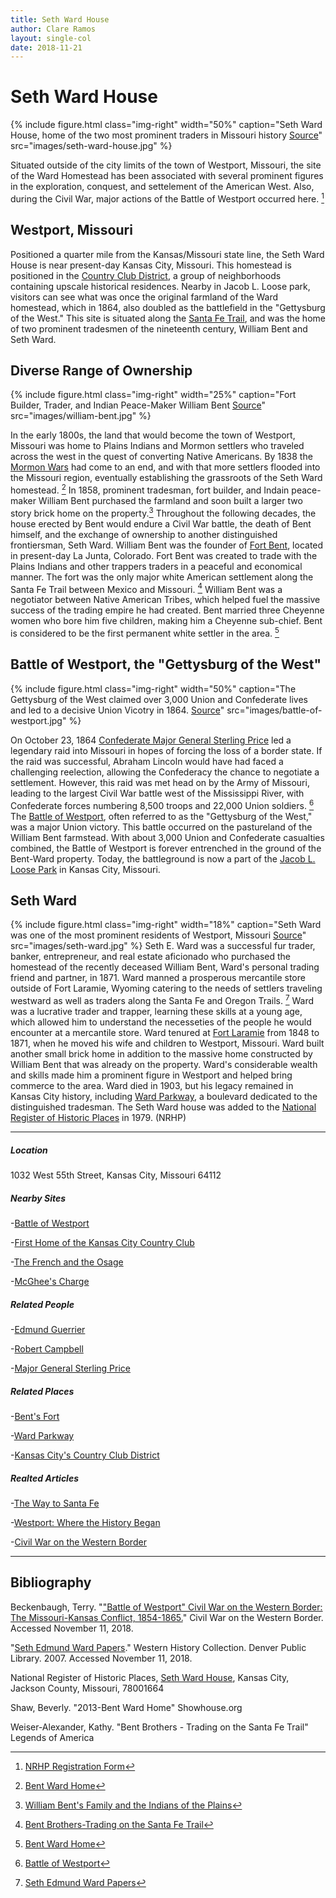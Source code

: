```yaml
---
title: Seth Ward House
author: Clare Ramos
layout: single-col
date: 2018-11-21
---
```


# Seth Ward House

{% include figure.html
  class="img-right"
  width="50%"
  caption="Seth Ward House, home of the two most prominent traders in Missouri history [Source](http://hyperblogal.blogspot.com/2013/05/bent-ward-home-kansas-city-treasure.html)"
  src="images/seth-ward-house.jpg"
%}

Situated outside of the city limits of the town of Westport, Missouri, the site of the Ward Homestead has been associated with several prominent figures in the exploration, conquest, and settelement of the American West. Also, during the Civil War, major actions of the Battle of Westport occurred here. [^National Register of Historic Places]



## Westport, Missouri
Positioned a quarter mile from the Kansas/Missouri state line, the Seth Ward House is near present-day Kansas City, Missouri. This homestead is positioned in the [Country Club District](https://en.wikipedia.org/wiki/Country_Club_District), a group of neighborhoods containing upscale historical residences. Nearby in Jacob L. Loose park, visitors can see what was once the original farmland of the Ward homestead, which in 1864, also doubled as the battlefield in the "Gettysburg of the West." This site is situated along the [Santa Fe Trail](https://www.legendsofamerica.com/santa-fe-trail/), and was the home of two prominent tradesmen of the nineteenth century, William Bent and Seth Ward.


## Diverse Range of Ownership 
{% include figure.html
  class="img-right"
  width="25%"
  caption="Fort Builder, Trader, and Indian Peace-Maker William Bent [Source](https://www.legendsofamerica.com/bent-brothers/)"
  src="images/william-bent.jpg"
%}

In the early 1800s, the land that would become the town of Westport, Missouri was home to Plains Indians and Mormon settlers who traveled across the west in the quest of converting Native Americans. By 1838 the [Mormon Wars](https://en.wikipedia.org/wiki/1838_Mormon_War) had come to an end, and with that more settlers flooded into the Missouri region, eventually establishing the grassroots of the Seth Ward homestead. [^Shaw]  In 1858, prominent tradesman, fort builder, and Indain peace-maker William Bent purchased the farmland and soon built a larger two story brick home on the property.[^Lubers] Throughout the following decades, the house erected by Bent would endure a Civil War battle, the death of Bent himself, and the exchange of ownership to another distinguished frontiersman, Seth Ward.  William Bent was the founder of [Fort Bent](https://www.legendsofamerica.com/co-bentsfort/), located in present-day La Junta, Colorado. Fort Bent was created to trade with the Plains Indians and other trappers traders in a peaceful and economical manner. The fort was the only major white American settlement along the Santa Fe Trail between Mexico and Missouri. [^Weiser-Alexander] William Bent was a negotiator between Native American Tribes, which helped fuel the massive success of the trading empire he had created. Bent married three Cheyenne women who bore him five children, making him a Cheyenne sub-chief. Bent is considered to be the first permanent white settler in the area. [^Shaw]






## Battle of Westport, the "Gettysburg of the West"
{% include figure.html
  class="img-right"
  width="50%"
  caption="The Gettysburg of the West claimed over 3,000 Union and Confederate lives and led to a decisive Union Vicotry in 1864. [Source](http://www.historynet.com/but-for-a-horse.htm)"
  src="images/battle-of-westport.jpg"
%}

On October 23, 1864 [Confederate Major General Sterling Price](https://en.wikipedia.org/wiki/Sterling_Price) led a legendary raid into Missouri in hopes of forcing the loss of a border state. If the raid was successful, Abraham Lincoln would have had faced a challenging reelection, allowing the Confederacy the chance to negotiate a settlement. However, this raid was met head on by the Army of Missouri, leading to the largest Civil War battle west of the Mississippi River, with Confederate forces numbering 8,500 troops and 22,000 Union soldiers. [^Beckenbaugh] The [Battle of Westport](https://en.wikipedia.org/wiki/Battle_of_Westport), often referred to as the "Gettysburg of the West," was a major Union victory. This battle occurred on the pastureland of the William Bent farmstead. With about 3,000 Union and Confederate casualties combined, the Battle of Westport is forever entrenched in the ground of the Bent-Ward property. Today, the battleground is now a part of the [Jacob L. Loose Park](https://en.wikipedia.org/wiki/Loose_Park) in Kansas City, Missouri.








## Seth Ward 
{% include figure.html
  class="img-right"
  width="18%"
  caption="Seth Ward was one of the most prominent residents of Westport, Missouri [Source](https://www.geni.com/people/Seth-Edmund-Ward/6000000000943820263)"
  src="images/seth-ward.jpg"
%}
Seth E. Ward was a successful fur trader, banker, entrepreneur, and real estate aficionado who purchased the homestead of the recently deceased William Bent, Ward's personal trading friend and partner, in 1871. Ward manned a prosperous mercantile store outside of Fort Laramie, Wyoming catering to the needs of settlers traveling westward as well as traders along the Santa Fe and Oregon Trails. [^Denver-Public-Library] Ward was a lucrative trader and trapper, learning these skills at a young age, which allowed him to understand the necesseties of the people he would encounter at a mercantile store. Ward tenured at [Fort Laramie](https://en.wikipedia.org/wiki/Fort_Laramie_National_Historic_Site) from 1848 to 1871, when he moved his wife and children to Westport, Missouri. Ward built another small brick home in addition to the massive home constructed by William Bent that was already on the property. Ward's considerable wealth and skills made him a prominent figure in Westport and helped bring commerce to the area. Ward died in 1903, but his legacy remained in Kansas City history, including [Ward Parkway](https://en.wikipedia.org/wiki/Ward_Parkway), a boulevard dedicated to the distinguished tradesman. The Seth Ward house was added to the [National Register of Historic Places](https://dnr.mo.gov/shpo/nps-nr/78001664.pdf) in 1979. (NRHP)

***

##### Location
1032 West 55th Street, Kansas City, Missouri 64112

##### Nearby Sites
-[Battle of Westport](https://www.hmdb.org/Marker.asp?Marker=28114) 

-[First Home of the Kansas City Country Club](https://www.hmdb.org/Marker.asp?Marker=88252)

-[The French and the Osage](https://www.hmdb.org/Marker.asp?Marker=86416)

-[McGhee's Charge](https://www.hmdb.org/Marker.asp?Marker=29658)

##### Related People
-[Edmund Guerrier](https://en.wikipedia.org/wiki/Edmund_Guerrier)

-[Robert Campbell](https://en.wikipedia.org/wiki/Robert_Campbell_(frontiersman))

-[Major General Sterling Price](https://en.wikipedia.org/wiki/Sterling_Price)


##### Related Places
-[Bent's Fort](https://en.wikipedia.org/wiki/Bent%27s_Old_Fort_National_Historic_Site)

-[Ward Parkway](https://en.wikipedia.org/wiki/Ward_Parkway)

-[Kansas City's Country Club District](https://en.wikipedia.org/wiki/Country_Club_District)


##### Realted Articles
-[The Way to Santa Fe](http://www.kchistory.org/week-kansas-city-history/way-santa-fe)

-[Westport: Where the History Began](http://www.experiencekc.com/westport.html)

-[Civil War on the Western Border](http://www.civilwaronthewesternborder.org/encyclopedia/battle-westport)

***

## Bibliography

Beckenbaugh, Terry. "["Battle of Westport" Civil War on the Western Border: The Missouri-Kansas Conflict, 1854-1865.](http://www.civilwaronthewesternborder.org/encyclopedia/battle-westport)" Civil War on the Western Border. Accessed November 11, 2018.

"[Seth Edmund Ward Papers](http://eadsrv.denverlibrary.org/sdx/pl/doc-tdm.xsp?id=WH1067_d0e33&fmt=text&base=fa)." Western History Collection. Denver Public Library. 2007. Accessed November 11, 2018.

National Register of Historic Places, [Seth Ward House](https://dnr.mo.gov/shpo/nps-nr/78001664.pdf), Kansas City, Jackson County, Missouri, 78001664

Shaw, Beverly. "2013-Bent Ward Home" Showhouse.org 

Weiser-Alexander, Kathy. "Bent Brothers - Trading on the Santa Fe Trail" Legends of America 

[^Beckenbaugh]: [Battle of Westport](http://www.civilwaronthewesternborder.org/encyclopedia/battle-westport)
[^Denver-Public-Library]: [Seth Edmund Ward Papers](http://eadsrv.denverlibrary.org/sdx/pl/doc-tdm.xsp?id=WH1067_d0e33&fmt=text&base=fa)
[^Shaw]: [Bent Ward Home](http://www.showhouse.org/previousshowhouses/2013-showhouse/)
[^Weiser-Alexander]: [Bent Brothers-Trading on the Santa Fe Trail](https://www.legendsofamerica.com/bent-brothers/)
[^Lubers]: [William Bent's Family and the Indians of the Plains](https://files.zotero.net/19958922333/Lubers%20-%20William%20Bent%27s%20Family%20and%20the%20Indians%20of%20the%20Plain.pdf)
[^National Register of Historic Places]: [NRHP Registration Form](https://dnr.mo.gov/shpo/nps-nr/78001664.pdf)
